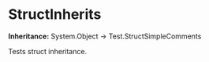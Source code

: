 # StructInherits

**Inheritance:** System.Object → Test.StructSimpleComments  
  
Tests struct inheritance.

